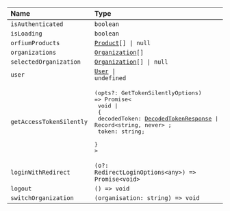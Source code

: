 | Name                     | Type                                                                                                                                                                                                       |
| :----------------------- |:-----------------------------------------------------------------------------------------------------------------------------------------------------------------------------------------------------------|
| `isAuthenticated`        | `boolean`                                                                                                                                                                                                  |
| `isLoading`              | `boolean`                                                                                                                                                                                                  |
| `orfiumProducts`         | <code>[Product](../Types/Product)[] &#124; null</code>                                                                                                                                                     |
| `organizations`          | <code>[Organization](../Types/Organization)[]</code>                                                                                                                                                       |
| `selectedOrganization`   | <code>[Organization](../Types/Organization)[] &#124; null</code>                                                                                                                                           |
| `user`                   | <code>[User](../Types/User) &#124; undefined</code>                                                                                                                                                        |
| `getAccessTokenSilently` | <pre>(opts?: GetTokenSilentlyOptions) => Promise<<br/> void &#124; <br/> { <br/> decodedToken: [DecodedTokenResponse](../Types/DecodedTokenResponse) &#124; Record<string, never\> ; <br/> token: string; <br/> }<br/>\></pre> |
| `loginWithRedirect`      | <code>(o?: RedirectLoginOptions<any\>) => Promise<void\></code>                                                                                                                                            |
| `logout`                 | `() => void`                                                                                                                                                                                               |
| `switchOrganization`     | `(organisation: string) => void`                                                                                                                                                                           |
